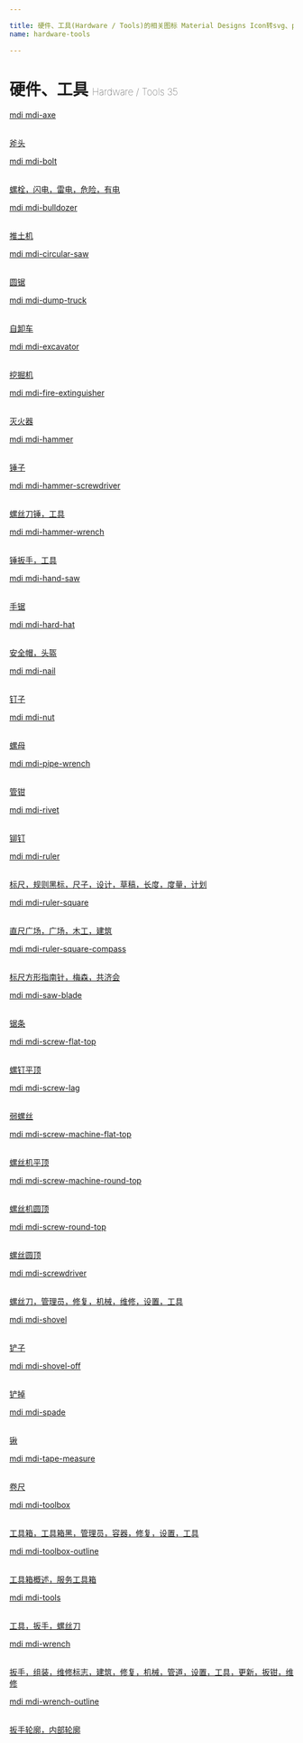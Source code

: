 ```yaml
---

title: 硬件、工具(Hardware / Tools)的相关图标 Material Designs Icon转svg、png下载
name: hardware-tools

---
```


# 硬件、工具  <small style="font-size: 60%;font-weight: 100">Hardware / Tools <span class="badge-secondary badge">35</span> </small>

<search tag="hardware-tools" :size="96"/>

<div class="icon-list row" id="search-show"><a href="/icon/axe.html" class="icon-item col-6 col-sm-4 col-md-2"><div class="icon-item-inner"><i class="mdi mdi-axe"></i><p><span>mdi mdi-axe</span></p> <p><br> 斧头</p></div></a><a href="/icon/bolt.html" class="icon-item col-6 col-sm-4 col-md-2"><div class="icon-item-inner"><i class="mdi mdi-bolt"></i><p><span>mdi mdi-bolt</span></p> <p><br> 螺栓，闪电，雷电，危险，有电</p></div></a><a href="/icon/bulldozer.html" class="icon-item col-6 col-sm-4 col-md-2"><div class="icon-item-inner"><i class="mdi mdi-bulldozer"></i><p><span>mdi mdi-bulldozer</span></p> <p><br> 推土机</p></div></a><a href="/icon/circular-saw.html" class="icon-item col-6 col-sm-4 col-md-2"><div class="icon-item-inner"><i class="mdi mdi-circular-saw"></i><p><span>mdi mdi-circular-saw</span></p> <p><br> 圆锯</p></div></a><a href="/icon/dump-truck.html" class="icon-item col-6 col-sm-4 col-md-2"><div class="icon-item-inner"><i class="mdi mdi-dump-truck"></i><p><span>mdi mdi-dump-truck</span></p> <p><br> 自卸车</p></div></a><a href="/icon/excavator.html" class="icon-item col-6 col-sm-4 col-md-2"><div class="icon-item-inner"><i class="mdi mdi-excavator"></i><p><span>mdi mdi-excavator</span></p> <p><br> 挖掘机</p></div></a><a href="/icon/fire-extinguisher.html" class="icon-item col-6 col-sm-4 col-md-2"><div class="icon-item-inner"><i class="mdi mdi-fire-extinguisher"></i><p><span>mdi mdi-fire-extinguisher</span></p> <p><br> 灭火器</p></div></a><a href="/icon/hammer.html" class="icon-item col-6 col-sm-4 col-md-2"><div class="icon-item-inner"><i class="mdi mdi-hammer"></i><p><span>mdi mdi-hammer</span></p> <p><br> 锤子</p></div></a><a href="/icon/hammer-screwdriver.html" class="icon-item col-6 col-sm-4 col-md-2"><div class="icon-item-inner"><i class="mdi mdi-hammer-screwdriver"></i><p><span>mdi mdi-hammer-screwdriver</span></p> <p><br> 螺丝刀锤，工具</p></div></a><a href="/icon/hammer-wrench.html" class="icon-item col-6 col-sm-4 col-md-2"><div class="icon-item-inner"><i class="mdi mdi-hammer-wrench"></i><p><span>mdi mdi-hammer-wrench</span></p> <p><br> 锤扳手，工具</p></div></a><a href="/icon/hand-saw.html" class="icon-item col-6 col-sm-4 col-md-2"><div class="icon-item-inner"><i class="mdi mdi-hand-saw"></i><p><span>mdi mdi-hand-saw</span></p> <p><br> 手锯</p></div></a><a href="/icon/hard-hat.html" class="icon-item col-6 col-sm-4 col-md-2"><div class="icon-item-inner"><i class="mdi mdi-hard-hat"></i><p><span>mdi mdi-hard-hat</span></p> <p><br> 安全帽，头盔</p></div></a><a href="/icon/nail.html" class="icon-item col-6 col-sm-4 col-md-2"><div class="icon-item-inner"><i class="mdi mdi-nail"></i><p><span>mdi mdi-nail</span></p> <p><br> 钉子</p></div></a><a href="/icon/nut.html" class="icon-item col-6 col-sm-4 col-md-2"><div class="icon-item-inner"><i class="mdi mdi-nut"></i><p><span>mdi mdi-nut</span></p> <p><br> 螺母</p></div></a><a href="/icon/pipe-wrench.html" class="icon-item col-6 col-sm-4 col-md-2"><div class="icon-item-inner"><i class="mdi mdi-pipe-wrench"></i><p><span>mdi mdi-pipe-wrench</span></p> <p><br> 管钳</p></div></a><a href="/icon/rivet.html" class="icon-item col-6 col-sm-4 col-md-2"><div class="icon-item-inner"><i class="mdi mdi-rivet"></i><p><span>mdi mdi-rivet</span></p> <p><br> 铆钉</p></div></a><a href="/icon/ruler.html" class="icon-item col-6 col-sm-4 col-md-2"><div class="icon-item-inner"><i class="mdi mdi-ruler"></i><p><span>mdi mdi-ruler</span></p> <p><br> 标尺，规则黑标，尺子，设计，草稿，长度，度量，计划</p></div></a><a href="/icon/ruler-square.html" class="icon-item col-6 col-sm-4 col-md-2"><div class="icon-item-inner"><i class="mdi mdi-ruler-square"></i><p><span>mdi mdi-ruler-square</span></p> <p><br> 直尺广场，广场，木工，建筑</p></div></a><a href="/icon/ruler-square-compass.html" class="icon-item col-6 col-sm-4 col-md-2"><div class="icon-item-inner"><i class="mdi mdi-ruler-square-compass"></i><p><span>mdi mdi-ruler-square-compass</span></p> <p><br> 标尺方形指南针，梅森，共济会</p></div></a><a href="/icon/saw-blade.html" class="icon-item col-6 col-sm-4 col-md-2"><div class="icon-item-inner"><i class="mdi mdi-saw-blade"></i><p><span>mdi mdi-saw-blade</span></p> <p><br> 锯条</p></div></a><a href="/icon/screw-flat-top.html" class="icon-item col-6 col-sm-4 col-md-2"><div class="icon-item-inner"><i class="mdi mdi-screw-flat-top"></i><p><span>mdi mdi-screw-flat-top</span></p> <p><br> 螺钉平顶</p></div></a><a href="/icon/screw-lag.html" class="icon-item col-6 col-sm-4 col-md-2"><div class="icon-item-inner"><i class="mdi mdi-screw-lag"></i><p><span>mdi mdi-screw-lag</span></p> <p><br> 弱螺丝</p></div></a><a href="/icon/screw-machine-flat-top.html" class="icon-item col-6 col-sm-4 col-md-2"><div class="icon-item-inner"><i class="mdi mdi-screw-machine-flat-top"></i><p><span>mdi mdi-screw-machine-flat-top</span></p> <p><br> 螺丝机平顶</p></div></a><a href="/icon/screw-machine-round-top.html" class="icon-item col-6 col-sm-4 col-md-2"><div class="icon-item-inner"><i class="mdi mdi-screw-machine-round-top"></i><p><span>mdi mdi-screw-machine-round-top</span></p> <p><br> 螺丝机圆顶</p></div></a><a href="/icon/screw-round-top.html" class="icon-item col-6 col-sm-4 col-md-2"><div class="icon-item-inner"><i class="mdi mdi-screw-round-top"></i><p><span>mdi mdi-screw-round-top</span></p> <p><br> 螺丝圆顶</p></div></a><a href="/icon/screwdriver.html" class="icon-item col-6 col-sm-4 col-md-2"><div class="icon-item-inner"><i class="mdi mdi-screwdriver"></i><p><span>mdi mdi-screwdriver</span></p> <p><br> 螺丝刀，管理员，修复，机械，维修，设置，工具</p></div></a><a href="/icon/shovel.html" class="icon-item col-6 col-sm-4 col-md-2"><div class="icon-item-inner"><i class="mdi mdi-shovel"></i><p><span>mdi mdi-shovel</span></p> <p><br> 铲子</p></div></a><a href="/icon/shovel-off.html" class="icon-item col-6 col-sm-4 col-md-2"><div class="icon-item-inner"><i class="mdi mdi-shovel-off"></i><p><span>mdi mdi-shovel-off</span></p> <p><br> 铲掉</p></div></a><a href="/icon/spade.html" class="icon-item col-6 col-sm-4 col-md-2"><div class="icon-item-inner"><i class="mdi mdi-spade"></i><p><span>mdi mdi-spade</span></p> <p><br> 锹</p></div></a><a href="/icon/tape-measure.html" class="icon-item col-6 col-sm-4 col-md-2"><div class="icon-item-inner"><i class="mdi mdi-tape-measure"></i><p><span>mdi mdi-tape-measure</span></p> <p><br> 卷尺</p></div></a><a href="/icon/toolbox.html" class="icon-item col-6 col-sm-4 col-md-2"><div class="icon-item-inner"><i class="mdi mdi-toolbox"></i><p><span>mdi mdi-toolbox</span></p> <p><br> 工具箱，工具箱黑，管理员，容器，修复，设置，工具</p></div></a><a href="/icon/toolbox-outline.html" class="icon-item col-6 col-sm-4 col-md-2"><div class="icon-item-inner"><i class="mdi mdi-toolbox-outline"></i><p><span>mdi mdi-toolbox-outline</span></p> <p><br> 工具箱概述，服务工具箱</p></div></a><a href="/icon/tools.html" class="icon-item col-6 col-sm-4 col-md-2"><div class="icon-item-inner"><i class="mdi mdi-tools"></i><p><span>mdi mdi-tools</span></p> <p><br> 工具，扳手，螺丝刀</p></div></a><a href="/icon/wrench.html" class="icon-item col-6 col-sm-4 col-md-2"><div class="icon-item-inner"><i class="mdi mdi-wrench"></i><p><span>mdi mdi-wrench</span></p> <p><br> 扳手，组装，维修标志，建筑，修复，机械，管道，设置，工具，更新，扳钳，维修</p></div></a><a href="/icon/wrench-outline.html" class="icon-item col-6 col-sm-4 col-md-2"><div class="icon-item-inner"><i class="mdi mdi-wrench-outline"></i><p><span>mdi mdi-wrench-outline</span></p> <p><br> 扳手轮廓，内部轮廓</p></div></a></div>

